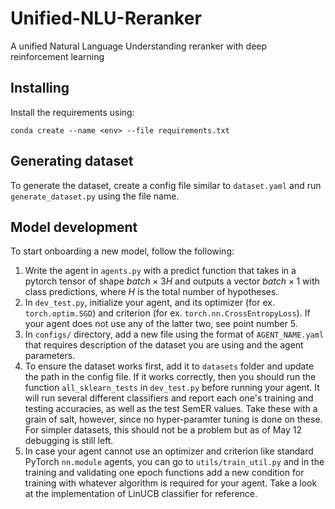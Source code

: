 # Unified-NLU-Reranker
 A unified Natural Language Understanding reranker with deep reinforcement learning

## Installing
Install the requirements using:

``
conda create --name <env> --file requirements.txt
``

## Generating dataset
To generate the dataset, create a config file similar to ``dataset.yaml`` and run ``generate_dataset.py`` using the file name.

## Model development
To start onboarding a new model, follow the following:
1. Write the agent in ``agents.py`` with a predict function that takes in a pytorch tensor of shape $batch \times 3H$ and outputs a vector $batch \times 1$ with class predictions, where $H$ is the total number of hypotheses.
2. In ``dev_test.py``, initialize your agent, and its optimizer (for ex. ``torch.optim.SGD``) and criterion (for ex. ``torch.nn.CrossEntropyLoss``). If your agent does not use any of the latter two, see point number 5.
3. In ``configs/`` directory, add a new file using the format of ``AGENT_NAME.yaml`` that requires description of the dataset you are using and the agent parameters.
4. To ensure the dataset works first, add it to ``datasets`` folder and update the path in the config file. If it works correctly, then you should run the function ``all_sklearn_tests`` in ``dev_test.py`` before running your agent. It will run several different classifiers and report each one's training and testing accuracies, as well as the test SemER values. Take these with a grain of salt, however, since no hyper-paramter tuning is done on these. For simpler datasets, this should not be a problem but as of May 12 debugging is still left.
5. In case your agent cannot use an optimizer and criterion like standard PyTorch ``nn.module`` agents, you can go to ``utils/train_util.py`` and in the training and validating one epoch functions add a new condition for training with whatever algorithm is required for your agent. Take a look at the implementation of LinUCB classifier for reference.